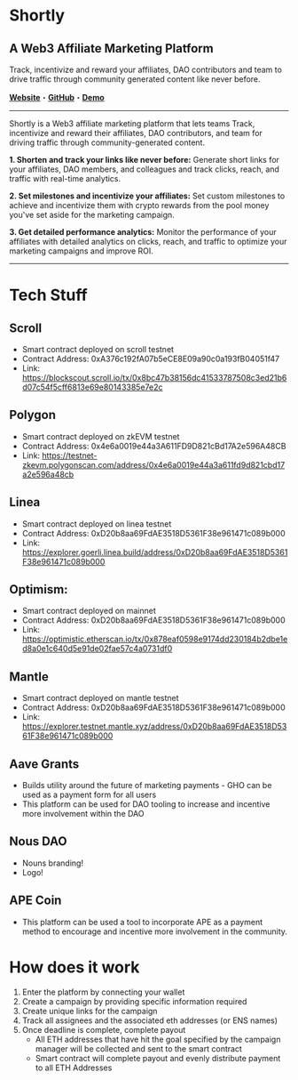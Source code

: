 
# Shortly
  
## A Web3 Affiliate Marketing Platform
  
Track, incentivize and reward your affiliates, DAO contributors and team to drive traffic through community generated content like never before.

**[Website](https://shortlylisbon.webflow.io/)**・**[GitHub](https://github.com/kaymomin/shortly)**・**[Demo](https://shortly-liard.vercel.app/)**
  
  --------

Shortly is a Web3 affiliate marketing platform that lets teams Track, incentivize and reward their affiliates, DAO contributors, and team for driving traffic through community-generated content.

**1. Shorten and track your links like never before:** Generate short links for your affiliates, DAO members, and colleagues and track clicks, reach, and traffic with real-time analytics.

**2. Set milestones and incentivize your affiliates:** Set custom milestones to achieve and incentivize them with crypto rewards from the pool money you've set aside for the marketing campaign.

**3. Get detailed performance analytics:** Monitor the performance of your affiliates with detailed analytics on clicks, reach, and traffic to optimize your marketing campaigns and improve ROI.

------

# Tech Stuff

## Scroll 
- Smart contract deployed on scroll testnet
- Contract Address: 0xA376c192fA07b5eCE8E09a90c0a193fB04051f47
- Link: https://blockscout.scroll.io/tx/0x8bc47b38156dc41533787508c3ed21b6d07c54f5cff6813e69e80143385e7e2c

## Polygon 
- Smart contract deployed on zkEVM testnet
- Contract Address: 0x4e6a0019e44a3A611FD9D821cBd17A2e596A48CB
- Link: https://testnet-zkevm.polygonscan.com/address/0x4e6a0019e44a3a611fd9d821cbd17a2e596a48cb

## Linea
- Smart contract deployed on linea testnet
- Contract Address: 0xD20b8aa69FdAE3518D5361F38e961471c089b000
- Link: https://explorer.goerli.linea.build/address/0xD20b8aa69FdAE3518D5361F38e961471c089b000 

## Optimism: 
- Smart contract deployed on mainnet
- Contract Address: 0xD20b8aa69FdAE3518D5361F38e961471c089b000
- Link: https://optimistic.etherscan.io/tx/0x878eaf0598e9174dd230184b2dbe1ed8a0e1c640d5e91de02fae57c4a0731df0

## Mantle
- Smart contract deployed on mantle testnet
- Contract Address: 0xD20b8aa69FdAE3518D5361F38e961471c089b000
- Link: https://explorer.testnet.mantle.xyz/address/0xD20b8aa69FdAE3518D5361F38e961471c089b000

## Aave Grants
- Builds utility around the future of marketing payments - GHO can be used as a payment form for all users
- This platform can be used for DAO tooling to increase and incentive more involvement within the DAO 

## Nous DAO
- Nouns branding!
- Logo!

## APE Coin
- This platform can be used a tool to incorporate APE as a payment method to encourage and incentive more involvement in the community.


# How does it work

1. Enter the platform by connecting your wallet
2. Create a campaign by providing specific information required
3. Create unique links for the campaign 
4. Track all assignees and the associated eth addresses (or ENS names)
5. Once deadline is complete, complete payout
    - All ETH addresses that have hit the goal specified by the campaign manager will be collected and sent to the smart contract
    - Smart contract will complete payout and evenly distribute payment to all ETH Addresses
